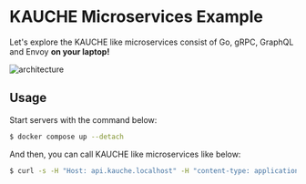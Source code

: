 # KAUCHE Microservices Example

Let's explore the KAUCHE like microservices consist of Go, gRPC, GraphQL and Envoy **on your laptop!**

![architecture](https://github.com/kauche/kauche-microservices-example/assets/2134196/817ff9a9-b4e7-4f00-bef5-352151447e79)

## Usage

Start servers with the command below:

```sh
$ docker compose up --detach
```

And then, you can call KAUCHE like microservices like below:

```sh
$ curl -s -H "Host: api.kauche.localhost" -H "content-type: application/json" -d '{"query": "query { products{ id name comments{ id text customer{ id name } } } }"}' localhost:8000/query | jq .

```
